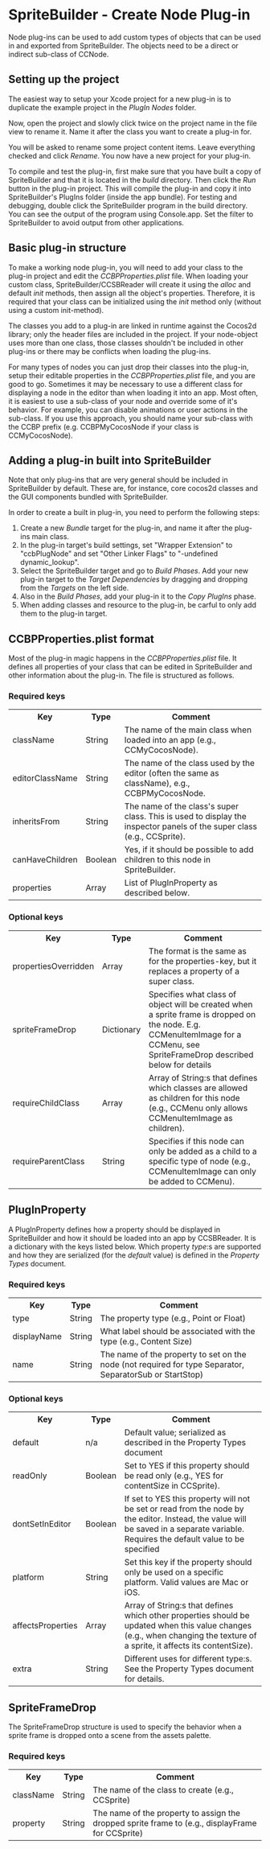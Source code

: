 # SpriteBuilder - Create Node Plug-in

Node plug-ins can be used to add custom types of objects that can be used in and exported from SpriteBuilder. The objects need to be a direct or indirect sub-class of CCNode.


## Setting up the project

The easiest way to setup your Xcode project for a new plug-in is to duplicate the example project in the _PlugIn Nodes_ folder.

Now, open the project and slowly click twice on the project name in the file view to rename it. Name it after the class you want to create a plug-in for.

You will be asked to rename some project content items. Leave everything checked and click _Rename_. You now have a new project for your plug-in.

To compile and test the plug-in, first make sure that you have built a copy of SpriteBuilder and that it is located in the _build_ directory. Then click the _Run_ button in the plug-in project. This will compile the plug-in and copy it into SpriteBuilder's PlugIns folder (inside the app bundle). For testing and debugging, double click the SpriteBuilder program in the build directory. You can see the output of the program using Console.app. Set the filter to SpriteBuilder to avoid output from other applications.


## Basic plug-in structure

To make a working node plug-in, you will need to add your class to the plug-in project and edit the _CCBPProperties.plist_ file. When loading your custom class, SpriteBuilder/CCSBReader will create it using the _alloc_ and default _init_ methods, then assign all the object's properties. Therefore, it is required that your class can be initialized using the _init_ method only (without using a custom init-method).

The classes you add to a plug-in are linked in runtime against the Cocos2d library; only the header files are included in the project. If your node-object uses more than one class, those classes shouldn't be included in other plug-ins or there may be conflicts when loading the plug-ins.

For many types of nodes you can just drop their classes into the plug-in, setup their editable properties in the _CCBPProperties.plist_ file, and you are good to go. Sometimes it may be necessary to use a different class for displaying a node in the editor than when loading it into an app. Most often, it is easiest to use a sub-class of your node and override some of it's behavior. For example, you can disable animations or user actions in the sub-class. If you use this approach, you should name your sub-class with the CCBP prefix (e.g. CCBPMyCocosNode if your class is CCMyCocosNode).


## Adding a plug-in built into SpriteBuilder

Note that only plug-ins that are very general should be included in SpriteBuilder by default. These are, for instance, core cocos2d classes and the GUI components bundled with SpriteBuilder.

In order to create a built in plug-in, you need to perform the following steps:

1. Create a new _Bundle_ target for the plug-in, and name it after the plug-ins main class.
2. In the plug-in target's build settings, set "Wrapper Extension" to "ccbPlugNode" and set "Other Linker Flags" to "-undefined dynamic_lookup".
3. Select the SpriteBuilder target and go to _Build Phases_. Add your new plug-in target to the _Target Dependencies_ by dragging and dropping from the _Targets_ on the left side.
4. Also in the _Build Phases_, add your plug-in it to the _Copy PlugIns_ phase.
5. When adding classes and resource to the plug-in, be carful to only add them to the plug-in target.


## CCBPProperties.plist format

Most of the plug-in magic happens in the _CCBPProperties.plist_ file. It defines all properties of your class that can be edited in SpriteBuilder and other information about the plug-in. The file is structured as follows.


### Required keys

<table>
    <tr>
        <th>Key</th><th>Type</th><th>Comment</th>
    </tr>
    <tr>
        <td>className</td><td>String</td><td>The name of the main class when loaded into an app (e.g., CCMyCocosNode).</td>
    </tr>
    <tr>
        <td>editorClassName</td><td>String</td><td>The name of the class used by the editor (often the same as className), e.g., CCBPMyCocosNode.</td>
    </tr>
    <tr>
        <td>inheritsFrom</td><td>String</td><td>The name of the class's super class. This is used to display the inspector panels of the super class (e.g., CCSprite).</td>
    </tr>
    <tr>
        <td>canHaveChildren</td><td>Boolean</td><td>Yes, if it should be possible to add children to this node in SpriteBuilder.</td>
    </tr>
    <tr>
        <td>properties</td><td>Array</td><td>List of PlugInProperty as described below.</td>
    </tr>
</table>


### Optional keys

<table>
    <tr>
        <th>Key</th><th>Type</th><th>Comment</th>
    </tr>
    <tr>
        <td>propertiesOverridden</td><td>Array</td><td>The format is the same as for the properties-key, but it replaces a property of a super class.</td>
    </tr>
    <tr>
        <td>spriteFrameDrop</td><td>Dictionary</td><td>Specifies what class of object will be created when a sprite frame is dropped on the node. E.g. CCMenuItemImage for a CCMenu, see SpriteFrameDrop described below for details</td>
    </tr>
    <tr>
        <td>requireChildClass</td><td>Array</td><td>Array of String:s that defines which classes are allowed as children for this node (e.g., CCMenu only allows CCMenuItemImage as children).</td>
    </tr>
    <tr>
        <td>requireParentClass</td><td>String</td><td>Specifies if this node can only be added as a child to a specific type of node (e.g., CCMenuItemImage can only be added to CCMenu).</td>
    </tr>
</table>


## PlugInProperty

A PlugInProperty defines how a property should be displayed in SpriteBuilder and how it should be loaded into an app by CCSBReader. It is a dictionary with the keys listed below. Which property _type_:s are supported and how they are serialized (for the _default_ value) is defined in the _Property Types_ document.

### Required keys

<table>
    <tr>
        <th>Key</th><th>Type</th><th>Comment</th>
    </tr>
    <tr>
        <td>type</td><td>String</td><td>The property type (e.g., Point or Float)</td>
    </tr>
    <tr>
        <td>displayName</td><td>String</td><td>What label should be associated with the type (e.g., Content Size)</td>
    </tr>
    <tr>
        <td>name</td><td>String</td><td>The name of the property to set on the node (not required for type Separator, SeparatorSub or StartStop)</td>
    </tr>
</table>

### Optional keys

<table>
    <tr>
        <th>Key</th><th>Type</th><th>Comment</th>
    </tr>
    <tr>
        <td>default</td><td>n/a</td><td>Default value; serialized as described in the Property Types document</td>
    </tr>
    <tr>
        <td>readOnly</td><td>Boolean</td><td>Set to YES if this property should be read only (e.g., YES for contentSize in CCSprite).</td>
    </tr>
    <tr>
        <td>dontSetInEditor</td><td>Boolean</td><td>If set to YES this property will not be set or read from the node by the editor. Instead, the value will be saved in a separate variable. Requires the default value to be specified</td>
    </tr>
    <tr>
        <td>platform</td><td>String</td><td>Set this key if the property should only be used on a specific platform. Valid values are Mac or iOS.</td>
    </tr>
    <tr>
        <td>affectsProperties</td><td>Array</td><td>Array of String:s that defines which other properties should be updated when this value changes (e.g., when changing the texture of a sprite, it affects its contentSize).</td>
    </tr>
    <tr>
        <td>extra</td><td>String</td><td>Different uses for different type:s. See the Property Types document for details.</td>
    </tr>
</table>


## SpriteFrameDrop

The SpriteFrameDrop structure is used to specify the behavior when a sprite frame is dropped onto a scene from the assets palette.

### Required keys

<table>
    <tr>
        <th>Key</th><th>Type</th><th>Comment</th>
    </tr>
    <tr>
        <td>className</td><td>String</td><td>The name of the class to create (e.g., CCSprite)</td>
    </tr>
    <tr>
        <td>property</td><td>String</td><td>The name of the property to assign the dropped sprite frame to (e.g., displayFrame for CCSprite)</td>
    </tr>
</table>